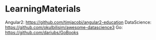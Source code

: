 # LearningMaterials



Angular2: https://github.com/timjacobi/angular2-education
DataScience: https://github.com/okulbilisim/awesome-datascience3
Go: https://github.com/dariubs/GoBooks


